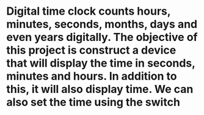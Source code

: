 # Digital time clock counts hours, minutes, seconds, months, days and even years digitally. The objective of this project is construct a device that will display the time in seconds, minutes and hours. In addition to this, it will also display time. We can also set the time using the switch
